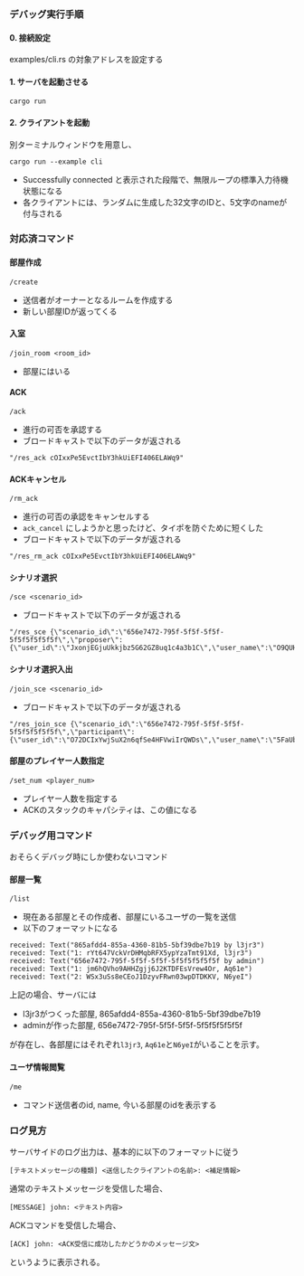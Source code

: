 ### デバッグ実行手順
#### 0. 接続設定
examples/cli.rs の対象アドレスを設定する

#### 1. サーバを起動させる
```
cargo run
```

#### 2. クライアントを起動
別ターミナルウィンドウを用意し、

```
cargo run --example cli
```
- Successfully connected と表示された段階で、無限ループの標準入力待機状態になる
- 各クライアントには、ランダムに生成した32文字のIDと、5文字のnameが付与される


### 対応済コマンド

#### 部屋作成
```
/create
```
- 送信者がオーナーとなるルームを作成する
- 新しい部屋IDが返ってくる

#### 入室
```
/join_room <room_id>
```
- 部屋にはいる

#### ACK
```
/ack
```
- 進行の可否を承認する
- ブロードキャストで以下のデータが返される

```
"/res_ack cOIxxPe5EvctIbY3hkUiEFI406ELAWq9"
```

#### ACKキャンセル
```
/rm_ack
```
- 進行の可否の承認をキャンセルする
- `ack_cancel` にしようかと思ったけど、タイポを防ぐために短くした
- ブロードキャストで以下のデータが返される

```
"/res_rm_ack cOIxxPe5EvctIbY3hkUiEFI406ELAWq9"
```


#### シナリオ選択
```
/sce <scenario_id>
```
- ブロードキャストで以下のデータが返される

```
"/res_sce {\"scenario_id\":\"656e7472-795f-5f5f-5f5f-5f5f5f5f5f5f\",\"proposer\":{\"user_id\":\"JxonjEGjuUkkjbz5G62GZ8uq1c4a3b1C\",\"user_name\":\"O9QUH\"}}"
```

#### シナリオ選択入出
```
/join_sce <scenario_id>
```

- ブロードキャストで以下のデータが返される

```
"/res_join_sce {\"scenario_id\":\"656e7472-795f-5f5f-5f5f-5f5f5f5f5f5f\",\"participant\":{\"user_id\":\"O72DCIxYwjSuX2n6qfSe4HFVwiIrQWDs\",\"user_name\":\"5FaUb\"}}"
```

#### 部屋のプレイヤー人数指定
```
/set_num <player_num>
```
- プレイヤー人数を指定する
- ACKのスタックのキャパシティは、この値になる

### デバッグ用コマンド
おそらくデバッグ時にしか使わないコマンド

#### 部屋一覧
```
/list
```
- 現在ある部屋とその作成者、部屋にいるユーザの一覧を送信
- 以下のフォーマットになる
```
received: Text("865afdd4-855a-4360-81b5-5bf39dbe7b19 by l3jr3")
received: Text("1: rYt647VckVrDHMqbRFX5ypYzaTmt91Xd, l3jr3")
received: Text("656e7472-795f-5f5f-5f5f-5f5f5f5f5f5f by admin")
received: Text("1: jm6hQVho9AHHZgjj6J2KTDFEsVrew4Or, Aq61e")
received: Text("2: WSx3uSs8eCEoJ1DzyvFRwn03wpDTDKKV, N6yeI")
```
上記の場合、サーバには
- l3jr3がつくった部屋, 865afdd4-855a-4360-81b5-5bf39dbe7b19
- adminが作った部屋, 656e7472-795f-5f5f-5f5f-5f5f5f5f5f5f

が存在し、各部屋にはそれぞれ`l3jr3`, `Aq61e`と`N6yeI`がいることを示す。

#### ユーザ情報閲覧
```
/me
```
- コマンド送信者のid, name, 今いる部屋のidを表示する

### ログ見方
サーバサイドのログ出力は、基本的に以下のフォーマットに従う

```
[テキストメッセージの種類] <送信したクライアントの名前>: <補足情報>
```

通常のテキストメッセージを受信した場合、
```
[MESSAGE] john: <テキスト内容>
```

ACKコマンドを受信した場合、
```
[ACK] john: <ACK受信に成功したかどうかのメッセージ文>
```

というように表示される。
